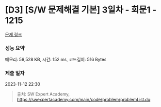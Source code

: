 # [D3] [S/W 문제해결 기본] 3일차 - 회문1 - 1215 

[문제 링크](https://swexpertacademy.com/main/code/problem/problemDetail.do?contestProbId=AV14QpAaAAwCFAYi) 

### 성능 요약

메모리: 58,528 KB, 시간: 152 ms, 코드길이: 516 Bytes

### 제출 일자

2023-11-12 22:30



> 출처: SW Expert Academy, https://swexpertacademy.com/main/code/problem/problemList.do